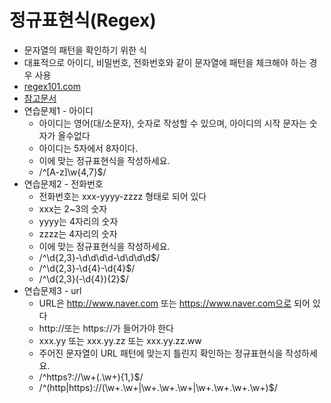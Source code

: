 # 정규표현식(Regex)

* 문자열의 패턴을 확인하기 위한 식
* 대표적으로 아이디, 비밀번호, 전화번호와 같이 문자열에 패턴을 체크해야 하는 경우 사용
* [regex101.com](regex101.com)
* [참고문서](https://github.com/st8324/Docs/blob/master/REGEX.md)
* 연습문제1 - 아이디
  * 아이디는 영어(대/소문자), 숫자로 작성할 수 있으며, 아이디의 시작 문자는 숫자가 올수없다
  * 아이디는 5자에서 8자이다.
  * 이에 맞는 정규표현식을 작성하세요.
  * /^[A-z]\w{4,7}$/
* 연습문제2 - 전화번호
  * 전화번호는  xxx-yyyy-zzzz 형태로 되어 있다
  * xxx는 2~3의 숫자
  * yyyy는 4자리의 숫자
  * zzzz는 4자리의 숫자
  * 이에 맞는 정규표현식을 작성하세요.
  * /^\d{2,3}-\d\d\d\d-\d\d\d\d$/
  * /^\d{2,3}-\d{4}-\d{4}$/
  * /^\d{2,3}(-\d{4}){2}$/
* 연습문제3 - url
  * URL은 http://www.naver.com 또는 https://www.naver.com으로 되어 있다
  * http://또는 https://가 들어가야 한다
  * xxx.yy 또는 xxx.yy.zz 또는 xxx.yy.zz.ww
  * 주어진 문자열이 URL 패턴에 맞는지 틀린지 확인하는 정규표현식을 작성하세요.
  * /^https?:\/\/\w+(.\w+){1,}$/
  * /^(http|https):\/\/(\w+.\w+|\w+.\w+.\w+|\w+.\w+.\w+.\w+)$/
